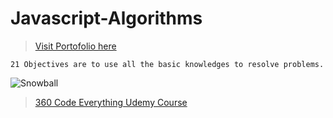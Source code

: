 # Javascript-Algorithms

> [Visit Portofolio here](https://projets.neworldwebsites.fr/)

    21 Objectives are to use all the basic knowledges to resolve problems.

![Snowball](https://neworldwebsites.fr/cdn/img/algorithm.png)

> [360 Code Everything Udemy Course](https://www.udemy.com/javascript-360/learn/v4/content)

